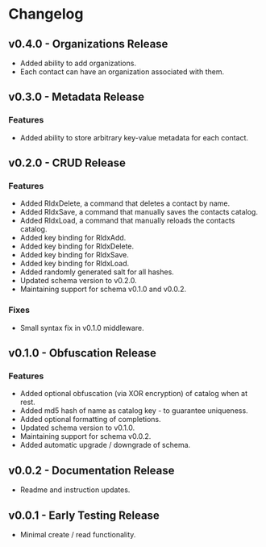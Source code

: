 # Changelog

## v0.4.0 - Organizations Release
- Added ability to add organizations.
- Each contact can have an organization associated with them.

## v0.3.0 - Metadata Release
### Features
- Added ability to store arbitrary key-value metadata for each contact.

## v0.2.0 - CRUD Release
### Features
- Added RldxDelete, a command that deletes a contact by name.
- Added RldxSave, a command that manually saves the contacts catalog.
- Added RldxLoad, a command that manually reloads the contacts catalog.
- Added key binding for RldxAdd.
- Added key binding for RldxDelete.
- Added key binding for RldxSave.
- Added key binding for RldxLoad.
- Added randomly generated salt for all hashes.
- Updated schema version to v0.2.0.
- Maintaining support for schema v0.1.0 and v0.0.2.

### Fixes
- Small syntax fix in v0.1.0 middleware.

## v0.1.0 - Obfuscation Release
### Features
- Added optional obfuscation (via XOR encryption) of catalog when at rest.
- Added md5 hash of name as catalog key - to guarantee uniqueness.
- Added optional formatting of completions.
- Updated schema version to v0.1.0.
- Maintaining support for schema v0.0.2.
- Added automatic upgrade / downgrade of schema.

## v0.0.2 - Documentation Release
- Readme and instruction updates.

## v0.0.1 - Early Testing Release
- Minimal create / read functionality.

